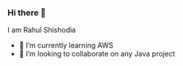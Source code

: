 ### Hi there 👋
I am Rahul Shishodia
- 🌱 I’m currently learning AWS
- 👯 I’m looking to collaborate on any Java project

<!--
**rahulshishodia/rahulshishodia** is a ✨ _special_ ✨ repository because its `README.md` (this file) appears on your GitHub profile.

Here are some ideas to get you started:

- 🔭 I’m currently working on ...
- 🌱 I’m currently learning AWS
- 👯 I’m looking to collaborate on any Java project
- 🤔 I’m looking for help with ...
- 💬 Ask me about ...
- 📫 How to reach me: ...
- 😄 Pronouns: ...
- ⚡ Fun fact: ...
-->
